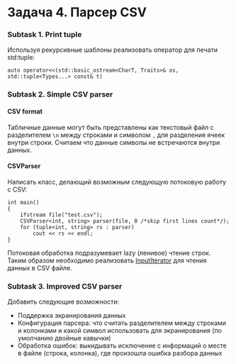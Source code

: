 # Задача 4. Парсер CSV

### Subtask 1. Print tuple
Используя рекурсивные шаблоны реализовать оператор для печати std:tuple:

    auto operator<<(std::basic_ostream<CharT, Traits>& os, std::tuple<Types...> const& t)


### Subtask 2. Simple CSV parser
#### CSV format
Табличные данные могут быть представлены как текстовый файл с разделителем `\n` между строками и символом `,` для разделения ячеек внутри строки. Считаем что данные символы не встречаются внутри данных.

#### CSVParser
Написать класс, делающий возможным следующую потоковую работу с CSV:

    int main()
    {
        ifstream file("test.csv");
        CSVParser<int, string> parser(file, 0 /*skip first lines count*/);
        for (tuple<int, string> rs : parser)
            cout << rs << endl;
    }

Потоковая обработка подразумевает lazy (ленивое) чтение строк. Таким образом необходимо реализовать [InputIterator](http://en.cppreference.com/w/cpp/concept/InputIterator) для чтения данных в CSV файле.

### Subtask 3. Improved CSV parser
Добавить следующие возможности:
+ Поддержка экранирования данных
+ Конфигурация парсера: что считать разделителем между строками и колонками и какой символ использовать для экранирования (по умолчанию двойные кавычки)
+ Обработка ошибок: выкидывать исключение с информаций о месте в файле (строка, колонка), где произошла ошибка разбора данных
